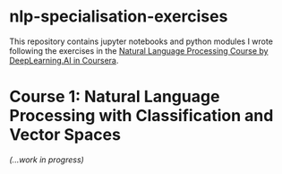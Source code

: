 # nlp-specialisation-exercises

This repository contains jupyter notebooks and python modules I wrote following the exercises in the [Natural Language Processing Course by DeepLearning.AI in Coursera](https://coursera.org/share/28c70a033bdce6bad5e65e3ddbb563be).

# Course 1: Natural Language Processing with Classification and Vector Spaces

_(...work in progress)_
